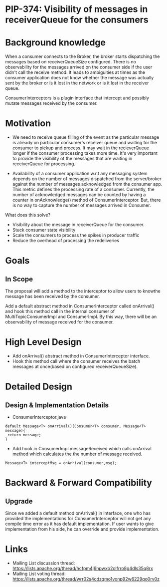 # PIP-374: Visibility of messages in receiverQueue for the consumers

# Background knowledge

When a consumer connects to the Broker, the broker starts dispatching the messages based on receiverQueueSize configured. 
There is no observability for the messages arrived on the consumer side if the user didn't call the receive method. It leads to ambiguities at times as
the consumer application does not know whether the message was actually sent by the broker or is it lost in the network or is it lost in the receiver queue.

ConsumerInterceptors is a plugin interface that  intercept and possibly mutate messages received by the consumer.


# Motivation

* We need to receive queue filling of the event as the particular message is already on particular consumer's receiver queue and waiting for the consumer to pickup and process. It may wait in the recieverQueue longer if the consumer processing takes more time. It's very important to provide the visibility of the messages that are waiting in receiverQueue for processing.

* Availability of a consumer application w.r.t any messaging system depends on the number of messages dispatched from the server/broker against the number of messages acknowledged from the consumer app. This metric defines the processing rate of a consumer.
Currently, the number of acknowledged messages can be counted by having a counter in onAcknowledge() method of ConsumerInterceptor. But, there is no way to capture the number of messages arrived in Consumer.


What does this solve?
* Visibility about the message in receiverQueue for the consumer.
* Stuck consumer state visibility
* Scale the consumers to process the spikes in producer traffic
* Reduce the overhead of processing the redeliveries


# Goals

## In Scope

The proposal will add a method to the interceptor to allow users to knowthe message has been received by the consumer.

Add a default abstract method in ConsumerInterceptor called  onArrival() and hook this method call in the internal consumer of MultiTopicConsumerImpl and ConsumerImpl. By this way, there will be an observability of message received for the consumer.


# High Level Design

* Add onArrival() abstract method in ConsumerInterceptor interface.
* Hook this method call where the consumer receives the batch messages at once(based on configured receiverQueueSize).


# Detailed Design

## Design & Implementation Details

* ConsumerInterceptor.java
```
default Message<T> onArrival()(Consumer<T> consumer, Message<T> message){
 return message;
}

```

* Add hook in ConsumerImpl.messageReceived which calls onArrival method which calculates the the number of message received.
```
Message<T> interceptMsg = onArrival(consumer,msg);
```

# Backward & Forward Compatibility

## Upgrade

Since we added a default method onArrival() in interface, one who has provided the implementations for ConsumerInterceptor will not get any compile time error as it has default implementation. If user wants to give implementation from his side, he can override and provide implementation.

# Links

<!--
Updated afterwards
-->
* Mailing List discussion thread: https://lists.apache.org/thread/hcfpm4j6hpwxb2olfrro8g4dls35q8rx
* Mailing List voting thread: https://lists.apache.org/thread/wrr02s4cdzqmo1vonp92w6229qo0rv0z

